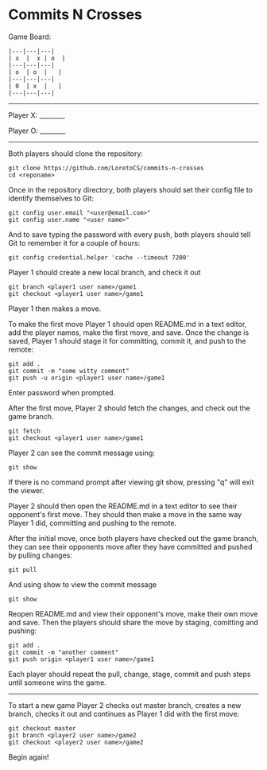 Commits N Crosses
=================

 Game Board:

	|---|---|---|
	| x  |  x | o  |
	|---|---|---|
	| o  | o  |   |
	|---|---|---|
	| 0  | x  |   |
	|---|---|---|

-------------

 Player X: ________
 
 Player O: ________

-------------

 Both players should clone the repository:

    git clone https://github.com/LoretoCS/commits-n-crosses
    cd <reponame>
   
 Once in the repository directory, both players should set their config file to identify themselves to Git:

    git config user.email "<user@email.com>"
    git config user.name "<user name>"	

 And to save typing the password with every push, both players should tell Git to remember it for a couple of hours:

    git config credential.helper 'cache --timeout 7200'

 Player 1 should create a new local branch, and check it out

    git branch <player1 user name>/game1
    git checkout <player1 user name>/game1

 Player 1 then makes a move.


 To make the first move Player 1 should open README.md in a text editor, add the player names, make the first move, and save. Once the change is saved, Player 1 should stage it for committing, commit it, and push to the remote:	

    git add .
    git commit -m "some witty comment"
    git push -u origin <player1 user name>/game1

 Enter password when prompted.
    
 After the first move, Player 2 should fetch the changes, and check out the game branch.

    git fetch
    git checkout <player1 user name>/game1

 Player 2 can see the commit message using:

    git show

 If there is no command prompt after viewing git show, pressing "q" will exit the viewer.

 Player 2 should then open the README.md in a text editor to see their opponent's first move. They should then make a move in the same way Player 1 did, committing and pushing to the remote. 

 After the initial move, once both players have checked out the game branch, they can see their opponents move after they have committed and pushed by pulling changes:

    git pull

 And using show to view the commit message

    git show
    
 Reopen README.md and view their opponent's move, make their own move and save. Then the players should share the move by staging, comitting and pushing:

    git add .
    git commit -m "another comment"
    git push origin <player1 user name>/game1

 Each player should repeat the pull, change, stage, commit and push steps until someone wins the game.

-------------

 To start a new game Player 2 checks out master branch, creates a new branch, checks it out and continues as Player 1 did with the first move:

    git checkout master
    git branch <player2 user name>/game2
    git checkout <player2 user name>/game2

 Begin again!
